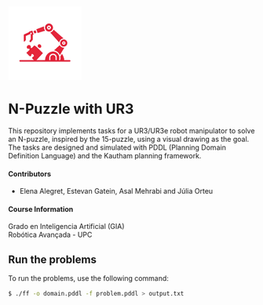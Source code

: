 <img src="images/logo.png" alt="N-Puzzle logo" width="150">

# N-Puzzle with UR3
This repository implements tasks for a UR3/UR3e robot manipulator to solve an N-puzzle, inspired by the 15-puzzle, using a visual drawing as the goal. The tasks are designed and simulated with PDDL (Planning Domain Definition Language) and the Kautham planning framework.

#### Contributors

- Elena Alegret, Estevan Gatein, Asal Mehrabi and Júlia Orteu

#### Course Information
Grado en Inteligencia Artificial (GIA)  
Robótica Avançada - UPC


## Run the problems

To run the problems, use the following command:

```bash
$ ./ff -o domain.pddl -f problem.pddl > output.txt
```

